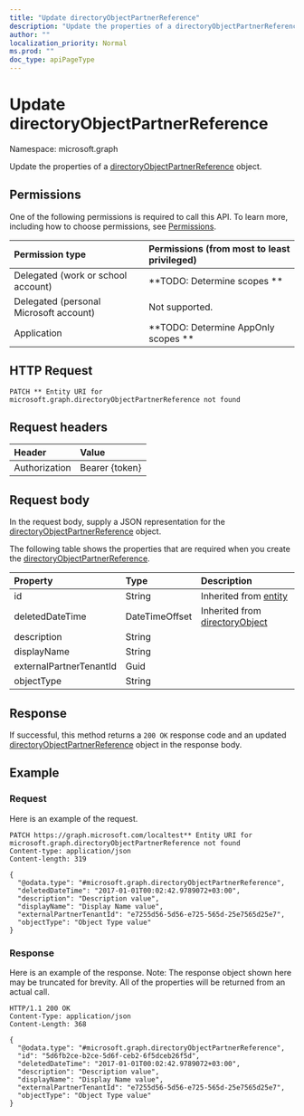 ```yaml
---
title: "Update directoryObjectPartnerReference"
description: "Update the properties of a directoryObjectPartnerReference object."
author: ""
localization_priority: Normal
ms.prod: ""
doc_type: apiPageType
---
```


# Update directoryObjectPartnerReference

Namespace: microsoft.graph

Update the properties of a [directoryObjectPartnerReference](../resources/directoryobjectpartnerreference.md) object.

## Permissions
One of the following permissions is required to call this API. To learn more, including how to choose permissions, see [Permissions](/concepts/permissions-reference.md).

|Permission type|Permissions (from most to least privileged)|
|:---|:---|
|Delegated (work or school account)|**TODO: Determine scopes **|
|Delegated (personal Microsoft account)|Not supported.|
|Application|**TODO: Determine AppOnly scopes **|

## HTTP Request
<!-- {
  "blockType": "ignored"
}
-->
``` http
PATCH ** Entity URI for microsoft.graph.directoryObjectPartnerReference not found
```

## Request headers
|Header|Value|
|:---|:---|
|Authorization|Bearer {token}|

## Request body
In the request body, supply a JSON representation for the [directoryObjectPartnerReference](../resources/directoryobjectpartnerreference.md) object.

The following table shows the properties that are required when you create the [directoryObjectPartnerReference](../resources/directoryobjectpartnerreference.md).

|Property|Type|Description|
|:---|:---|:---|
|id|String| Inherited from [entity](../resources/entity.md)|
|deletedDateTime|DateTimeOffset| Inherited from [directoryObject](../resources/directoryobject.md)|
|description|String||
|displayName|String||
|externalPartnerTenantId|Guid||
|objectType|String||



## Response
If successful, this method returns a `200 OK` response code and an updated [directoryObjectPartnerReference](../resources/directoryobjectpartnerreference.md) object in the response body.

## Example

### Request
Here is an example of the request.
<!-- {
  "blockType": "request",
  "name": "update_directoryobjectpartnerreference"
}
-->
``` http
PATCH https://graph.microsoft.com/localtest** Entity URI for microsoft.graph.directoryObjectPartnerReference not found
Content-type: application/json
Content-length: 319

{
  "@odata.type": "#microsoft.graph.directoryObjectPartnerReference",
  "deletedDateTime": "2017-01-01T00:02:42.9789072+03:00",
  "description": "Description value",
  "displayName": "Display Name value",
  "externalPartnerTenantId": "e7255d56-5d56-e725-565d-25e7565d25e7",
  "objectType": "Object Type value"
}
```

### Response
Here is an example of the response. Note: The response object shown here may be truncated for brevity. All of the properties will be returned from an actual call.
<!-- {
  "blockType": "response",
  "truncated": true
}
-->
``` http
HTTP/1.1 200 OK
Content-Type: application/json
Content-Length: 368

{
  "@odata.type": "#microsoft.graph.directoryObjectPartnerReference",
  "id": "5d6fb2ce-b2ce-5d6f-ceb2-6f5dceb26f5d",
  "deletedDateTime": "2017-01-01T00:02:42.9789072+03:00",
  "description": "Description value",
  "displayName": "Display Name value",
  "externalPartnerTenantId": "e7255d56-5d56-e725-565d-25e7565d25e7",
  "objectType": "Object Type value"
}
```

